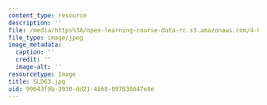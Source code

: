 ```yaml
---
content_type: resource
description: ''
file: /media/https%3A/open-learning-course-data-rc.s3.amazonaws.com/4-614-religious-architecture-and-islamic-cultures-fall-2002/99643f9b3930dd214b68897836647e8e_SLD63.jpg
file_type: image/jpeg
image_metadata:
  caption: ''
  credit: ''
  image-alt: ''
resourcetype: Image
title: SLD63.jpg
uid: 99643f9b-3930-dd21-4b68-897836647e8e
---
```

